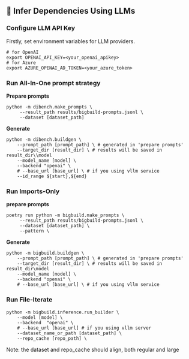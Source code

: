 ## 🤔 Infer Dependencies Using LLMs

### Configure LLM API Key

Firstly, set environment variables for LLM providers.
```shell
# for OpenAI
export OPENAI_API_KEY=<your_openai_apikey>
# for Azure
export AZURE_OPENAI_AD_TOKEN=<your_azure_token>
```

### Run All-In-One prompt strategy

**Prepare prompts**
```shell
python -m dibench.make_prompts \
     --result_path results/bigbuild-prompts.jsonl \
     --dataset [dataset_path]
```

**Generate**
```shell
python -m dibench.buildgen \
    --prompt_path [prompt_path] \ # generated in 'prepare prompts'
    --target_dir [result_dir] \ # results will be saved in result_dir\\model
    --model_name [model] \
    --backend "openai" \
    # --base_url [base_url] \ # if you using vllm service
    --id_range ${start},${end}
```

### Run Imports-Only
**prepare prompts**
```shell
poetry run python -m bigbuild.make_prompts \
     --result_path results/bigbuild-prompts.jsonl \
     --dataset [dataset_path] \
     --pattern \
```

**Generate**
```shell
python -m bigbuild.buildgen \
    --prompt_path [prompt_path] \ # generated in 'prepare prompts'
    --target_dir [result_dir] \ # results will be saved in result_dir\model
    --model_name [model] \
    --backend "openai" \
    # --base_url [base_url] \ # if you using vllm service
```

### Run File-Iterate
```shell
python -m bigbuild.inference.run_builder \
    --model [model] \
    --backend  "openai" \
    # --base_url [base_url] # if you using vllm server
    --dataset_name_or_path [dataset_path] \
    --repo_cache [repo_path] \
```
Note: the dataset and repo_cache should align, both regular and large
